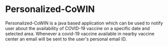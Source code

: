 # Personalized-CoWIN
Personalized-CoWIN is a java based application which can be used to notify user about the availability of COVID-19 vaccine on a specific date and selected area. Whenever a covid-19 vaccine available in nearby vaccine center an email will be sent to the user's personal email ID.

